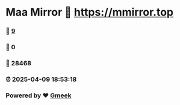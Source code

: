 # Maa Mirror :link: https://mmirror.top 
### :page_facing_up: [9](https://mmirror.top/tag.html) 
### :speech_balloon: 0 
### :hibiscus: 28468 
### :alarm_clock: 2025-04-09 18:53:18 
### Powered by :heart: [Gmeek](https://github.com/Meekdai/Gmeek)
